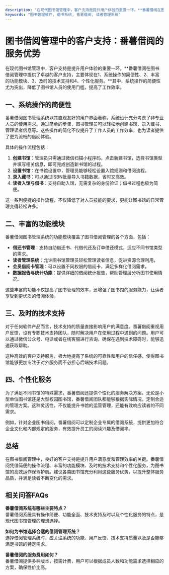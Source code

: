 ```yaml
---
description: "在现代图书馆管理中，客户支持是提升用户体验的重要一环。**番薯借阅在图书借阅管理中提供了卓越的客户支持，主要体现在1、系统操作的简便性、2、丰富的功能模块、3、及时的技术支持和4、个性化服务。**其中，系统操作的简便性尤为突出，降低了图书馆人员的使用门槛，提高了工作效率。"
keywords: "图书管理软件, 借书系统, 番薯借阅, 读者管理系统"
---
```

# 图书借阅管理中的客户支持：番薯借阅的服务优势

在现代图书馆管理中，客户支持是提升用户体验的重要一环。**番薯借阅在图书借阅管理中提供了卓越的客户支持，主要体现在1、系统操作的简便性、2、丰富的功能模块、3、及时的技术支持和4、个性化服务。**其中，系统操作的简便性尤为突出，降低了图书馆人员的使用门槛，提高了工作效率。

## **一、系统操作的简便性**

番薯借阅图书管理系统以其直观友好的用户界面著称，系统设计充分考虑了非专业人员的使用需求。通过简单的步骤，图书管理员可以轻松地创建书馆、录入藏书、管理读者信息等。这些操作的简化不仅提升了工作人员的工作效率，也为读者提供了更为流畅的借阅体验。

具体的操作流程包括：

1. **创建书馆**：管理员只需通过微信扫描小程序码，点击新建书馆，选择书馆类型并填写相关信息，即可完成创造新书馆的过程。
2. **设置书馆**：在书馆设置中，管理员能够轻松设置入馆规则和借阅流程。
3. **录入藏书**：可以通过ISBN批量导入书籍数据，省时又高效。
4. **读者入馆与借书**：支持自助入馆，无需复杂的身份验证；借书过程也极为简便。

这一系列便捷的操作流程，不仅降低了对人员技能的要求，更能让图书馆的日常管理变得轻松许多。

## **二、丰富的功能模块**

番薯借阅图书管理系统的功能模块覆盖了图书借阅管理的各个方面，包括：

- **借还书管理**：支持自助借还书、代借代还及订单借还模式，适应不同书馆类型的需求。
- **读者管理系统**：允许图书馆管理员轻松管理读者信息，促进资源合理利用。
- **会员借阅卡管理**：可以设置不同权限的借阅卡，满足多样化借阅需求。
- **数据报告与统计功能**：提供详细的借阅统计报告，帮助管理层分析图书使用情况。

这些丰富的功能不仅提高了图书管理的效率，还增强了图书馆的服务能力，让读者享受到更优质的借阅体验。

## **三、及时的技术支持**

对于任何软件产品而言，技术支持的质量直接影响用户的满意度。番薯借阅重视用户反馈，设有专职技术支持团队，随时解决用户在使用过程中遇到的问题。用户可以通过微信公众号、电话或者在线客服进行咨询，确保在遇到技术障碍时，能够迅速获取帮助。

这种高效的客户支持服务，极大地提高了系统的可靠性和用户的信任感，使得图书馆能够更加专注于对外服务而不必担心后端技术问题。

## **四、个性化服务**

为了满足不同书馆的特殊需求，番薯借阅还提供个性化的服务解决方案。无论是小型单位图书馆还是大型校园图书馆，番薯借阅团队都能够根据实际情况，定制合适的管理方案。这种灵活性，不仅能提升书馆的运营管理，还能有效响应读者的不同需求。

例如，针对企业图书借阅，番薯借阅可以定制企业专属的借阅系统，提供更加符合企业文化和内部规定的服务，有效提升员工的阅读兴趣及借阅率。

## **总结**

在图书借阅管理中，良好的客户支持是提升用户满意度和管理效率的关键。番薯借阅凭借简便的操作流程、丰富的功能模块、及时的技术支持和个性化服务，为图书馆的高效运作保驾护航。建议各类图书馆充分利用这些服务优势，以提升整体服务品质，并满足读者不断变化的需求。

## 相关问答FAQs

**番薯借阅系统有哪些主要特点？**  
番薯借阅系统具有操作简便、功能全面、技术支持及时以及个性化服务的特点，是现代图书馆管理的理想选择。

**如何为书馆选择合适的借阅管理系统？**  
选择借阅管理系统时，应关注系统的功能、用户反馈、技术支持质量以及是否能够满足书馆的特定需求。

**番薯借阅的服务费用如何？**  
番薯借阅提供多种版本，按需计费，用户可以根据成员人数和功能需求选择相应的方案，确保性价比高。
